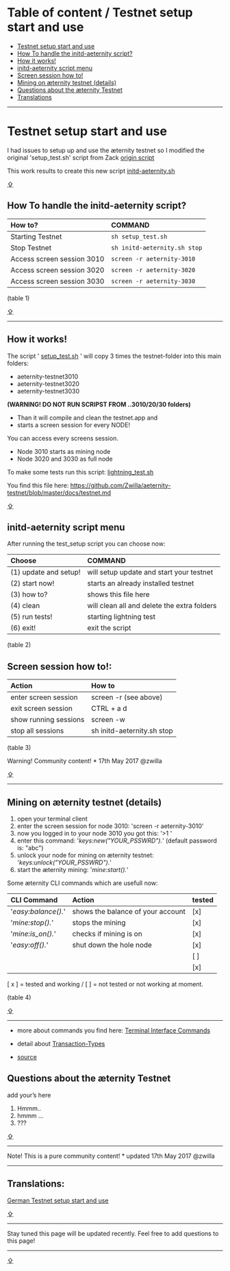 Table of content / Testnet setup start and use
==============================================

* [Testnet setup start and use](#testnet-setup-start-and-use)
* [How To handle the initd-aeternity script?](#how-to-handle-the-initd-aeternity-script)
* [How it works!](#how-it-works)
* [initd-aeternity script menu](#initd-aeternity-script-menu)
* [Screen session how to!](#screen-session-how-to)
* [Mining on æternity testnet (details)](#mining-on-æternity-testnet-details)
* [Questions about the æternity Testnet](#questions-about-the-æternity-testnet)
* [Translations](#translations)

***

# Testnet setup start and use

I had issues to setup up and use the æternity testnet so I modified the
original 'setup_test.sh' script from Zack
[origin script](../../../../aeternity/testnet/blob/master/setup_test.sh)

This work results to create this new script
[initd-aeternity.sh](../../../../Zwilla/aeternity-testnet/blob/master/initd-aeternity.sh)

[⇪](#table-of-content--testnet-setup-start-and-use)
## How To handle the initd-aeternity script?

| How to?                    | COMMAND                      |
|:---------------------------|:-----------------------------|
| Starting Testnet           | `sh setup_test.sh`           |
| Stop Testnet               | `sh initd-aeternity.sh stop` |
| Access screen session 3010 | `screen -r aeternity-3010`   |
| Access screen session 3020 | `screen -r aeternity-3020`   |
| Access screen session 3030 | `screen -r aeternity-3030`   |

(table 1)

[⇪](#table-of-content--testnet-setup-start-and-use)
***

## How it works!

The script '
[setup_test.sh](https://github.com/Zwilla/aeternity-testnet/blob/master/setup_test.sh)
' will copy 3 times the testnet-folder into this main folders:

- aeternity-testnet3010
- aeternity-testnet3020
- aeternity-testnet3030

**(WARNING! DO NOT RUN SCRIPST FROM ..3010/20/30 folders)**

* Than it will compile and clean the testnet.app and
* starts a screen session for every NODE!

You can access every screens session.
* Node 3010 starts as mining node
* Node 3020 and 3030 as full node

To make some tests run this script:
[lightning_test.sh](https://github.com/Zwilla/aeternity-testnet/blob/master/tests/lightning_test.sh)


You find this file here:
https://github.com/Zwilla/aeternity-testnet/blob/master/docs/testnet.md

[⇪](#table-of-content--testnet-setup-start-and-use)
## initd-aeternity script menu
After running the test_setup script you can choose now:

| Choose                | COMMAND                                     |
|:----------------------|:--------------------------------------------|
| (1) update and setup! | will setup update and start your testnet    |
| (2) start now!        | starts an already installed testnet         |
| (3) how to?           | shows this file here                        |
| (4) clean             | will clean all and delete the extra folders |
| (5) run tests!        | starting lightning test                     |
| (6) exit!             | exit the script                             |

(table 2)

## Screen session how to!:

| Action                | How to                     |
|:----------------------|:---------------------------|
| enter screen session  | screen -r (see above)      |
| exit screen session   | CTRL + a d                 |
| show running sessions | screen -w                  |
| stop all sessions     | sh initd-aeternity.sh stop |

(table 3)

Warning! Community content! * 17th May 2017 @zwilla

[⇪](#table-of-content--testnet-setup-start-and-use)
***

## Mining on æternity testnet (details)

1. open your terminal client
2. enter the screen session for node 3010: 'screen -r aeternity-3010'
3. now you logged in to your node 3010 you got this: '>1 '
4. enter this command: '*keys:new("YOUR_PSSWRD").*' (default password
   is: "abc")
5. unlock your node for mining on æternity testnet:
   '*keys:unlock("YOUR_PSSWRD").*'
6. start the æternity mining: '*mine:start().*'

Some æternity CLI commands which are usefull now:

| CLI Command         | Action                            | tested |
|:--------------------|:----------------------------------|:-------|
| '*easy:balance().*' | shows the balance of your account | [x]    |
| '*mine:stop().*'    | stops the mining                  | [x]    |
| '*mine:is_on().*'   | checks if mining is on            | [x]    |
| '*easy:off().*'     | shut down the hole node           | [x]    |
|                     |                                   | [ ]    |
|                     |                                   | [x]    |

[ x ] = tested and working / [  ] = not tested or not working at moment.

(table 4)

[⇪](#table-of-content--testnet-setup-start-and-use)
***

* more about commands you find here:
  [Terminal Interface Commands](Terminal-interface-commands)
* detail about [Transaction-Types](Transaction-Types)

* [source](https://blog.aeternity.com/%C3%A6ternity-testnet-install-and-mining-6f5b8e880ab1)

## Questions about the æternity Testnet

add your’s here
1. Hmmm..
2. hmmm …
3. ???

[⇪](#table-of-content--testnet-setup-start-and-use)
***

Note! This is a pure community content! * updated 17th May 2017 @zwilla

***

## Translations:
[German Testnet setup start and use]([German]-Testnet-setup-start-and-use)

[⇪](#table-of-content--testnet-setup-start-and-use)
***

Stay tuned this page will be updated recently. Feel free to add
questions to this page!

***
[⇪](#table-of-content--testnet-setup-start-and-use)

